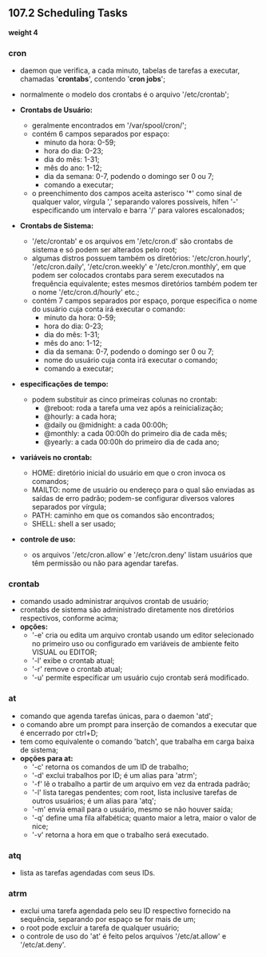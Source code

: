## 107.2 Scheduling Tasks
__weight 4__


### cron
- daemon que verifica, a cada minuto, tabelas de tarefas a executar, chamadas '__crontabs__', contendo '__cron jobs__';
- normalmente o modelo dos crontabs é o arquivo '/etc/crontab';

- __Crontabs de Usuário:__
	- geralmente encontrados em '/var/spool/cron/';
	- contém 6 campos separados por espaço:
		- minuto da hora: 0-59;
		- hora do dia: 0-23;
		- dia do mês: 1-31;
		- mês do ano: 1-12;
		- dia da semana: 0-7, podendo o domingo ser 0 ou 7;
		- comando a executar;
	- o preenchimento dos campos aceita asterisco '*' como sinal de qualquer valor, vírgula ',' separando valores possíveis, hífen '-' especificando um intervalo e barra '/' para valores escalonados;

- __Crontabs de Sistema:__
	- '/etc/crontab' e os arquivos em '/etc/cron.d' são crontabs de sistema e só podem ser alterados pelo root;
	- algumas distros possuem também os diretórios: '/etc/cron.hourly', '/etc/cron.daily', '/etc/cron.weekly' e '/etc/cron.monthly', em que podem ser colocados crontabs para serem executados na frequência equivalente; estes mesmos diretórios também podem ter o nome '/etc/cron.d/hourly' etc.;
	- contém 7 campos separados por espaço, porque especifica o nome do usuário cuja conta irá executar o comando:
		- minuto da hora: 0-59;
		- hora do dia: 0-23;
		- dia do mês: 1-31;
		- mês do ano: 1-12;
		- dia da semana: 0-7, podendo o domingo ser 0 ou 7;
		- nome do usuário cuja conta irá executar o comando;
		- comando a executar;

- __especificações de tempo:__
	- podem substituir as cinco primeiras colunas no crontab:
		- @reboot: roda a tarefa uma vez após a reinicialização;
		- @hourly: a cada hora;
		- @daily ou @midnight: a cada 00:00h;
		- @monthly: a cada 00:00h do primeiro dia de cada mês;
		- @yearly: a cada 00:00h do primeiro dia de cada ano;

- __variáveis no crontab:__
	- HOME: diretório inicial do usuário em que o cron invoca os comandos;
	- MAILTO: nome de usuário ou endereço para o qual são enviadas as saídas de erro padrão; podem-se configurar diversos valores separados por vírgula;
	- PATH: caminho em que os comandos são encontrados;
	- SHELL: shell a ser usado;

- __controle de uso:__
	- os arquivos '/etc/cron.allow' e '/etc/cron.deny' listam usuários que têm permissão ou não para agendar tarefas.

### crontab
- comando usado administrar arquivos crontab de usuário;
- crontabs de sistema são administrado diretamente nos diretórios respectivos, conforme acima;
- __opções:__
	- '-e' cria ou edita um arquivo crontab usando um editor selecionado no primeiro uso ou configurado em variáveis de ambiente feito VISUAL ou EDITOR;
	- '-l' exibe o crontab atual;
	- '-r' remove o crontab atual;
	- '-u' permite especificar um usuário cujo crontab será modificado.

### at
- comando que agenda tarefas únicas, para o daemon 'atd';
- o comando abre um prompt para inserção de comandos a executar que é encerrado por ctrl+D;
- tem como equivalente o comando 'batch', que trabalha em carga baixa de sistema;
- __opções para at:__
	- '-c' retorna os comandos de um ID de trabalho;
	- '-d' exclui trabalhos por ID; é um alias para 'atrm';
	- '-f' lê o trabalho a partir de um arquivo em vez da entrada padrão;
	- '-l' lista taregas pendentes; com root, lista inclusive tarefas de outros usuários; é um alias para 'atq';
	- '-m' envia email para o usuário, mesmo se não houver saída;
	- '-q' define uma fila alfabética; quanto maior a letra, maior o valor de nice;
	- '-v' retorna a hora em que o trabalho será executado.

### atq
- lista as tarefas agendadas com seus IDs.

### atrm
- exclui uma tarefa agendada pelo seu ID respectivo fornecido na sequência, separando por espaço se for mais de um;
- o root pode excluir a tarefa de qualquer usuário;
- o controle de uso do 'at' é feito pelos arquivos '/etc/at.allow' e '/etc/at.deny'.